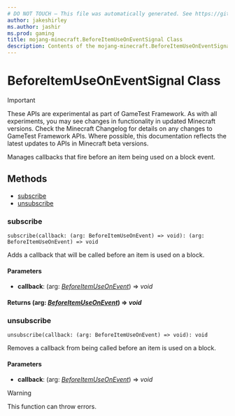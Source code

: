 ```yaml
---
# DO NOT TOUCH — This file was automatically generated. See https://github.com/Mojang/MinecraftScriptingApiDocsGenerator to modify descriptions, examples, etc.
author: jakeshirley
ms.author: jashir
ms.prod: gaming
title: mojang-minecraft.BeforeItemUseOnEventSignal Class
description: Contents of the mojang-minecraft.BeforeItemUseOnEventSignal class.
---
```

# BeforeItemUseOnEventSignal Class
>[!IMPORTANT]
>These APIs are experimental as part of GameTest Framework. As with all experiments, you may see changes in functionality in updated Minecraft versions. Check the Minecraft Changelog for details on any changes to GameTest Framework APIs. Where possible, this documentation reflects the latest updates to APIs in Minecraft beta versions.

Manages callbacks that fire before an item being used on a block event.

## Methods
- [subscribe](#subscribe)
- [unsubscribe](#unsubscribe)
  
### **subscribe**
`
subscribe(callback: (arg: BeforeItemUseOnEvent) => void): (arg: BeforeItemUseOnEvent) => void
`

Adds a callback that will be called before an item is used on a block.
#### **Parameters**
- **callback**: (arg: [*BeforeItemUseOnEvent*](BeforeItemUseOnEvent.md)) => *void*

#### **Returns** (arg: [*BeforeItemUseOnEvent*](BeforeItemUseOnEvent.md)) => *void*


### **unsubscribe**
`
unsubscribe(callback: (arg: BeforeItemUseOnEvent) => void): void
`

Removes a callback from being called before an item is used on a block.
#### **Parameters**
- **callback**: (arg: [*BeforeItemUseOnEvent*](BeforeItemUseOnEvent.md)) => *void*


> [!WARNING]
> This function can throw errors.

